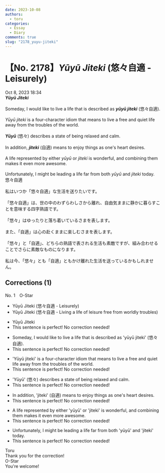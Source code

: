 ```yaml
---
date: 2023-10-08
authors:
  - toru
categories:
  - Essay
  - Diary
comments: true
slug: "2178_yuyu-jiteki"
---
```


# 【No. 2178】<strong><em>Yūyū Jiteki</em></strong> (悠々自適 - Leisurely)
<div class="date">Oct 8, 2023 18:34</div>
<div id="post"><div id="body_show_ori">
<strong><em>Yūyū Jiteki</em></strong><br/><br/>Someday, I would like to live a life that is described as <strong><em>yūyū jiteki</em></strong> (悠々自適).<br/><br/><em>Yūyū jiteki</em> is a four-character idiom that means to live a free and quiet life away from the troubles of the world.<br/><br/><strong><em>Yūyū</em></strong> (悠々) describes a state of being relaxed and calm.<br/><br/>In addition, <strong><em>jiteki</em></strong> (自適) means to enjoy things as one's heart desires.<br/><br/>A life represented by either <em>yūyū</em> or <em>jiteki</em> is wonderful, and combining them makes it even more awesome.<br/><br/>Unfortunately, I might be leading a life far from both <em>yūyū</em> and <em>jiteki</em> today.
</div></div>

<!-- more -->

<div id="post_ja"><div id="body_show_mo">
悠々自適<br/><br/>私はいつか「悠々自適」な生活を送りたいです。<br/><br/>「悠々自適」は、世の中のわずらわしさから離れ、自由気ままに静かに暮らすことを意味する四字熟語です。<br/><br/>「悠々」はゆったりと落ち着いているさまを表します。<br/><br/>また、「自適」は心の赴くままに楽しむさまを表します。<br/><br/>「悠々」と「自適」、どちらの熟語で表される生活も素敵ですが、組み合わせることでさらに素敵なものになります。<br/><br/>私は今、「悠々」とも「自適」ともかけ離れた生活を送っているかもしれません。
</div></div>

## Corrections (1)
<div id="block"><div class="first_name"> No. 1　<span class="just_name">O-Star</span></div><div id="block2">
<ul class="correction_field">
<li class="incorrect">Yūyū Jiteki (悠々自適 - Leisurely)</li>
<li class="corrected correct">
Yūyū Jiteki (悠々自適 - <span class="f_bold">Living a life of leisure free from worldly troubles</span>)
</li>
</ul>
<ul class="correction_field">
<li class="incorrect">Yūyū Jiteki</li>
<li class="corrected perfect">This sentence is perfect! No correction needed!</li>
</ul>
<ul class="correction_field">
<li class="incorrect">Someday, I would like to live a life that is described as 'yūyū jiteki' (悠々自適).</li>
<li class="corrected perfect">This sentence is perfect! No correction needed!</li>
</ul>
<ul class="correction_field">
<li class="incorrect">'Yūyū jiteki' is a four-character idiom that means to live a free and quiet life away from the troubles of the world.</li>
<li class="corrected perfect">This sentence is perfect! No correction needed!</li>
</ul>
<ul class="correction_field">
<li class="incorrect">'Yūyū' (悠々) describes a state of being relaxed and calm.</li>
<li class="corrected perfect">This sentence is perfect! No correction needed!</li>
</ul>
<ul class="correction_field">
<li class="incorrect">In addition, 'jiteki' (自適) means to enjoy things as one's heart desires.</li>
<li class="corrected perfect">This sentence is perfect! No correction needed!</li>
</ul>
<ul class="correction_field">
<li class="incorrect">A life represented by either 'yūyū' or 'jiteki' is wonderful, and combining them makes it even more awesome.</li>
<li class="corrected perfect">This sentence is perfect! No correction needed!</li>
</ul>
<ul class="correction_field">
<li class="incorrect">Unfortunately, I might be leading a life far from both 'yūyū' and 'jiteki' today.</li>
<li class="corrected perfect">This sentence is perfect! No correction needed!</li>
</ul>
</div><div class="name"><span class="just_name">Toru</span><br>
Thank you for the correction!
</div>
<div class="name"><span class="just_name">O-Star</span><br>
You're welcome!
</div>
</div>
